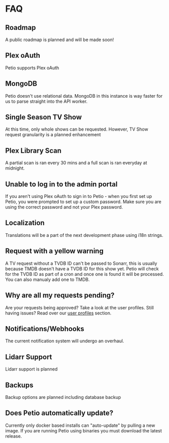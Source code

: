 # FAQ

## Roadmap

A public roadmap is planned and will be made soon!

## Plex oAuth

Petio supports Plex oAuth

## MongoDB

Petio doesn't use relational data. MongoDB in this instance is way faster for us to parse straight into the API worker.

## Single Season TV Show

At this time, only whole shows can be requested. However, TV Show request granularity is a planned enhancement

## Plex Library Scan

A partial scan is ran every 30 mins and a full scan is ran everyday at midnight.

## Unable to log in to the admin portal

If you aren't using Plex oAuth to sign in to Petio - when you first set up Petio, you were prompted to set up a custom password. Make sure you are using the correct password and not your Plex password.

## Localization

Translations will be a part of the next development phase using i18n strings.

## Request with a yellow warning

A TV request without a TVDB ID can't be passed to Sonarr, this is usually because TMDB doesn't have a TVDB ID for this show yet. Petio will check for the TVDB ID as part of a cron and once one is found it will be processed. You can also manualy add one to TMDB.

## Why are all my requests pending?

Are your requests being approved? Take a look at the user profiles. Still having issues? Read over our [user profiles](configuration/user-profiles.md) section.

## Notifications/Webhooks

The current notification system will undergo an overhaul.

## Lidarr Support

Lidarr support is planned

## Backups

Backup options are planned including database backup

## Does Petio automatically update?

Currently only docker based installs can "auto-update" by pulling a new image. If you are running Petio using binaries you must download the latest release.

